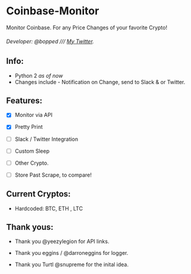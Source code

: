 # Coinbase-Monitor
Monitor Coinbase. For any Price Changes of your favorite Crypto!

###### Developer: @bopped /// [My Twitter](https://twitter.com/Backdoorcook).

## Info:
- Python 2 *as of now*
- Changes include - Notification on Change, send to Slack & or Twitter.

## Features:

- [x] Monitor via API

- [x] Pretty Print

- [ ] Slack / Twitter Integration

- [ ] Custom Sleep 

- [ ] Other Crypto. 

- [ ] Store Past Scrape, to compare!


## Current Cryptos:

- Hardcoded: BTC, ETH , LTC



## Thank yous:

- Thank you @yeezylegion for API links.

- Thank you eggins / @darroneggins for logger.

- Thank you Turtl @snupreme for the inital idea. 
